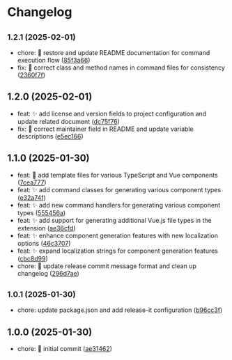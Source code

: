 # Changelog

## <small>1.2.1 (2025-02-01)</small>

* chore: :bookmark: restore and update README documentation for command execution flow ([85f3a66](https://github.com/vuejsco/vscode-vuejs-generator/commit/85f3a66))
* fix: :bug: correct class and method names in command files for consistency ([2360f7f](https://github.com/vuejsco/vscode-vuejs-generator/commit/2360f7f))

## 1.2.0 (2025-02-01)

* feat: :sparkles: add license and version fields to project configuration and update related document ([dc75f76](https://github.com/vuejsco/vscode-vuejs-generator/commit/dc75f76))
* fix: :bug: correct maintainer field in README and update variable descriptions ([e5ec166](https://github.com/vuejsco/vscode-vuejs-generator/commit/e5ec166))

## 1.1.0 (2025-01-30)

* feat: :construction: add template files for various TypeScript and Vue components ([7cea777](https://github.com/vuejsco/vscode-vuejs-generator/commit/7cea777))
* feat: :sparkles: add command classes for generating various component types ([e32a74f](https://github.com/vuejsco/vscode-vuejs-generator/commit/e32a74f))
* feat: :sparkles: add new command handlers for generating various component types ([555456a](https://github.com/vuejsco/vscode-vuejs-generator/commit/555456a))
* feat: :sparkles: add support for generating additional Vue.js file types in the extension ([ae36cfd](https://github.com/vuejsco/vscode-vuejs-generator/commit/ae36cfd))
* feat: :sparkles: enhance component generation features with new localization options ([46c3707](https://github.com/vuejsco/vscode-vuejs-generator/commit/46c3707))
* feat: :sparkles: expand localization strings for component generation features ([cbc8d99](https://github.com/vuejsco/vscode-vuejs-generator/commit/cbc8d99))
* chore: :wrench: update release commit message format and clean up changelog ([296d7ae](https://github.com/vuejsco/vscode-vuejs-generator/commit/296d7ae))

## <small>1.0.1 (2025-01-30)</small>

* chore: update package.json and add release-it configuration ([b96cc3f](https://github.com/vuejsco/vscode-vuejs-generator/commit/b96cc3f))

## 1.0.0 (2025-01-30)

* chore: :tada: initial commit ([ae31462](https://github.com/vuejsco/vscode-vuejs-generator/commit/ae31462))
